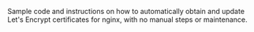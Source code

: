 Sample code and instructions on how to automatically obtain and update Let's Encrypt certificates for nginx, with no manual steps or maintenance.
